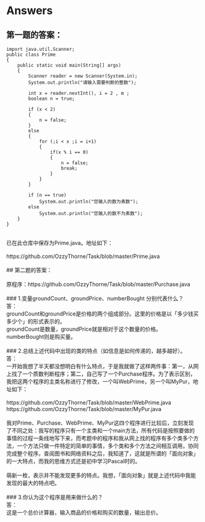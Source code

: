 # Answers
## 第一题的答案：</br>
<pre><code>import java.util.Scanner; 
public class Prime
{
	public static void main(String[] args)
	{
		Scanner reader = new Scanner(System.in);
		System.out.println("请输入需要判断的整数");
		
		int x = reader.nextInt(), i = 2 , m ;
		boolean n = true;

		if (x < 2)
		{
			n = false;
		}
		else
		{
			for (;i < x ;i = i+1)
			{
				if(x % i == 0)
				{
					n = false;
					break;
				}
			}
		}

		if (n == true)
			System.out.println("您输入的数为素数");
		else
			System.out.println("您输入的数不为素数");
	}
}
</code></pre>
</br>
已在此仓库中保存为Prime.java。地址如下：</br>
</br>
https://github.com/OzzyThorne/Task/blob/master/Prime.java  </br>
</br>
## 第二题的答案：</br>
</br>
原程序：https://github.com/OzzyThorne/Task/blob/master/Purchase.java  </br>
</br>
### 1.变量groundCount、groundPrice、numberBought 分别代表什么？</br>
答：</br>
groundCount和groundPrice是价格的两个组成部分。这里的价格是以「多少钱买多少个」的形式表示的。</br>
groundCount是数量，groundPrice就是相对于这个数量的价格。</br>
numberBought则是购买量。</br>
</br>
### 2.总结上述代码中出现的类的特点（如信息是如何传递的，越多越好）。</br>
答：</br>
一开始我想了半天都没想明白有什么特点，于是我就做了这样两件事：第一，从网上找了一个质数判断程序；第二，自己写了一个Purchase程序。为了表示区别，我把这两个程序的主类名称进行了修改，一个叫WebPrime，另一个叫MyPur，地址如下：</br>
</br>
https://github.com/OzzyThorne/Task/blob/master/WebPrime.java </br>
https://github.com/OzzyThorne/Task/blob/master/MyPur.java </br>
</br>
我对Prime、Purchase、WebPrime、MyPur这四个程序进行比较后，立刻发现了不同之处：我写的程序只有一个主类和一个main方法，所有代码是按照要做的事情的过程一条线地写下来，而考题中的程序和我从网上找的程序有多个类多个方法，一个方法只做一件特定的简单的事情，多个类和多个方法之间相互调用，协同完成整个程序。查阅图书和网络资料之后，我知道了，这就是所谓的「面向对象」的一大特点，而我的思维方式还是初中学习Pascal时的。</br>
</br>
萌新一枚，表示并不能发现更多的特点。我想，「面向对象」就是上述代码中我能发现的最大的特点吧。</br>
</br>
### 3.你认为这个程序是用来做什么的？</br>
答：</br>
这是一个总价计算器，输入商品的价格和购买的数量，输出总价。</br>
